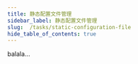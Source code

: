 ```yaml
---
title: 静态配置文件管理
sidebar_label: 静态配置文件管理
slug:  /tasks/static-configuration-file
hide_table_of_contents: true
---
```

balala...